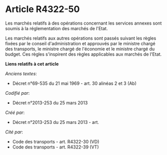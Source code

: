 # Article R4322-50

Les marchés relatifs à des opérations concernant les services annexes sont soumis à la réglementation des marchés de l'Etat.

Les marchés relatifs aux autres opérations sont passés suivant les règles fixées par le conseil d'administration et approuvés
par le ministre chargé des transports, le ministre chargé de l'économie et le ministre chargé du budget. Ces règles
s'inspirent des règles applicables aux marchés de l'Etat.

**Liens relatifs à cet article**

_Anciens textes_:

  - Décret n°69-535 du 21 mai 1969 - art. 30 alinéas 2 et 3 (Ab)

_Codifié par_:

  - Décret n°2013-253 du 25 mars 2013

_Créé par_:

  - Décret n°2013-253 du 25 mars 2013 - art.

_Cité par_:

  - Code des transports - art. R4322-30 (VD)
  - Code des transports - art. R4322-39 (VT)
